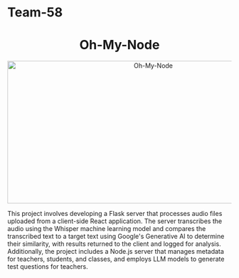 # Team-58

<h1 align="center" id="title">Oh-My-Node</h1>

<p align="center"><a href="https://github.com/cfgmumbai24/Team-58"><img src="https://socialify.git.ci/cfgmumbai24/Team-58/image?language=1&name=1&owner=1&pattern=Floating%20Cogs&theme=Dark" alt="Oh-My-Node" width="640" height="320" /></a></p>
<p id="description">This project involves developing a Flask server that processes audio files uploaded from a client-side React application. The server transcribes the audio using the Whisper machine learning model and compares the transcribed text to a target text using Google's Generative AI to determine their similarity, with results returned to the client and logged for analysis. Additionally, the project includes a Node.js server that manages metadata for teachers, students, and classes, and employs LLM models to generate test questions for teachers.</p>

